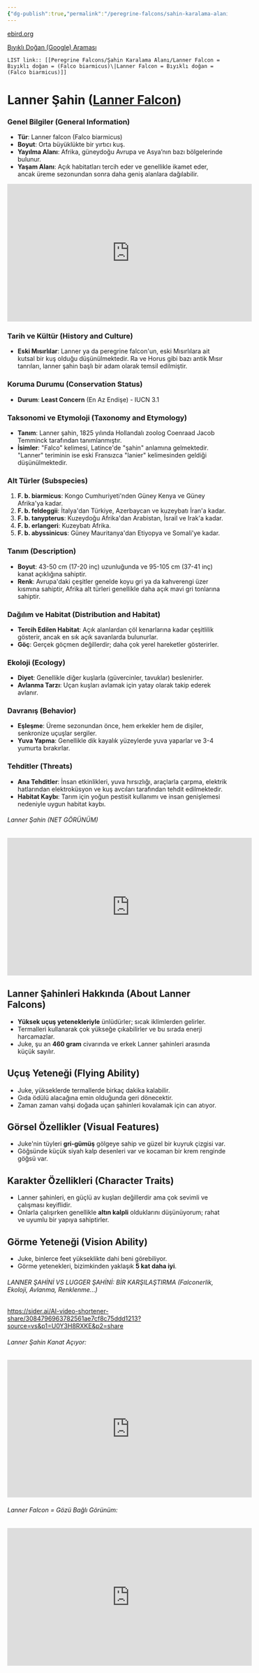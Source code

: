 ```yaml
---
{"dg-publish":true,"permalink":"/peregrine-falcons/sahin-karalama-alani/lanner-falcon-biyikli-dogan-falco-biarmicus/"}
---
```


[ebird.org ](https://ebird.org/species/lanfal1 )

[Bıyıklı Doğan (Google) Araması](https://www.google.com/search?q=Lanner+falcon&sourceid=chrome&ie=UTF-8)

`LIST link:: [[Peregrine Falcons/Şahin Karalama Alanı/Lanner Falcon = Bıyıklı doğan = (Falco biarmicus)\|Lanner Falcon = Bıyıklı doğan = (Falco biarmicus)]]
`
# **Lanner Şahin ([Lanner Falcon](https://sider.ai/AI-video-shortener-share/353fd854cc9841341cb1d5a99cd33a47?source=vs&p1=U0Y3H8RXKE&p2=share))**

### **Genel Bilgiler (General Information)**

- **Tür**: Lanner falcon (Falco biarmicus)  
- **Boyut**: Orta büyüklükte bir yırtıcı kuş.  
- **Yayılma Alanı**: Afrika, güneydoğu Avrupa ve Asya’nın bazı bölgelerinde bulunur.  
- **Yaşam Alanı**: Açık habitatları tercih eder ve genellikle ikamet eder, ancak üreme sezonundan sonra daha geniş alanlara dağılabilir.

<iframe width="560" height="315" src="https://www.youtube.com/embed/7AeCSN4jlm0?si=Yrw5yWgD5YKQFA4n" title="YouTube video player" frameborder="0" allow="accelerometer; autoplay; clipboard-write; encrypted-media; gyroscope; picture-in-picture; web-share" referrerpolicy="strict-origin-when-cross-origin" allowfullscreen></iframe>

### **Tarih ve Kültür (History and Culture)**

- **Eski Mısırlılar**: Lanner ya da peregrine falcon'un, eski Mısırlılara ait kutsal bir kuş olduğu düşünülmektedir. Ra ve Horus gibi bazı antik Mısır tanrıları, lanner şahin başlı bir adam olarak temsil edilmiştir.

### **Koruma Durumu (Conservation Status)**

- **Durum**: **Least Concern** (En Az Endişe) - IUCN 3.1

### **Taksonomi ve Etymoloji (Taxonomy and Etymology)**

- **Tanım**: Lanner şahin, 1825 yılında Hollandalı zoolog Coenraad Jacob Temminck tarafından tanımlanmıştır.  
- **İsimler**: "Falco" kelimesi, Latince'de "şahin" anlamına gelmektedir. "Lanner" teriminin ise eski Fransızca "lanier" kelimesinden geldiği düşünülmektedir.

### **Alt Türler (Subspecies)**

1. **F. b. biarmicus**: Kongo Cumhuriyeti'nden Güney Kenya ve Güney Afrika'ya kadar.
2. **F. b. feldeggii**: İtalya'dan Türkiye, Azerbaycan ve kuzeybatı İran'a kadar.
3. **F. b. tanypterus**: Kuzeydoğu Afrika'dan Arabistan, İsrail ve Irak'a kadar.
4. **F. b. erlangeri**: Kuzeybatı Afrika.
5. **F. b. abyssinicus**: Güney Mauritanya'dan Etiyopya ve Somali'ye kadar.

### **Tanım (Description)**

- **Boyut**: 43-50 cm (17-20 inç) uzunluğunda ve 95-105 cm (37-41 inç) kanat açıklığına sahiptir.  
- **Renk**: Avrupa'daki çeşitler genelde koyu gri ya da kahverengi üzer kısmına sahiptir, Afrika alt türleri genellikle daha açık mavi gri tonlarına sahiptir.

### **Dağılım ve Habitat (Distribution and Habitat)**

- **Tercih Edilen Habitat**: Açık alanlardan çöl kenarlarına kadar çeşitlilik gösterir, ancak en sık açık savanlarda bulunurlar.  
- **Göç**: Gerçek göçmen değillerdir; daha çok yerel hareketler gösterirler.

### **Ekoloji (Ecology)**

- **Diyet**: Genellikle diğer kuşlarla (güvercinler, tavuklar) beslenirler.  
- **Avlanma Tarzı**: Uçan kuşları avlamak için yatay olarak takip ederek avlanır.

### **Davranış (Behavior)**

- **Eşleşme**: Üreme sezonundan önce, hem erkekler hem de dişiler, senkronize uçuşlar sergiler.  
- **Yuva Yapma**: Genellikle dik kayalık yüzeylerde yuva yaparlar ve 3-4 yumurta bırakırlar.

### **Tehditler (Threats)**

- **Ana Tehditler**: İnsan etkinlikleri, yuva hırsızlığı, araçlarla çarpma, elektrik hatlarından elektroküsyon ve kuş avcıları tarafından tehdit edilmektedir.  
- **Habitat Kaybı**: Tarım için yoğun pestisit kullanımı ve insan genişlemesi nedeniyle uygun habitat kaybı.
###### Lanner Şahin (NET GÖRÜNÜM) 

<iframe width="560" height="315" src="https://www.youtube.com/embed/zbB8qgz-4o8?si=Sm1T3HIpjkRa1ZwV" title="YouTube video player" frameborder="0" allow="accelerometer; autoplay; clipboard-write; encrypted-media; gyroscope; picture-in-picture; web-share" referrerpolicy="strict-origin-when-cross-origin" allowfullscreen></iframe>


## **Lanner Şahinleri Hakkında (About Lanner Falcons)**
- **Yüksek uçuş yetenekleriyle** ünlüdürler; sıcak iklimlerden gelirler.
- Termalleri kullanarak çok yükseğe çıkabilirler ve bu sırada enerji harcamazlar.
- Juke, şu an **460 gram** civarında ve erkek Lanner şahinleri arasında küçük sayılır.

## **Uçuş Yeteneği (Flying Ability)**
- Juke, yükseklerde termallerde birkaç dakika kalabilir.
- Gıda ödülü alacağına emin olduğunda geri dönecektir.
- Zaman zaman vahşi doğada uçan şahinleri kovalamak için can atıyor.

## **Görsel Özellikler (Visual Features)**
- Juke'nin tüyleri **gri-gümüş** gölgeye sahip ve güzel bir kuyruk çizgisi var.
- Göğsünde küçük siyah kalp desenleri var ve kocaman bir krem renginde göğsü var.

## **Karakter Özellikleri (Character Traits)**
- Lanner şahinleri, en güçlü av kuşları değillerdir ama çok sevimli ve çalışması keyiflidir.
- Onlarla çalışırken genellikle **altın kalpli** olduklarını düşünüyorum; rahat ve uyumlu bir yapıya sahiptirler.

## **Görme Yeteneği (Vision Ability)**
- Juke, binlerce feet yükseklikte dahi beni görebiliyor.
- Görme yetenekleri, bizimkinden yaklaşık **5 kat daha iyi**.


###### LANNER ŞAHİNİ VS LUGGER ŞAHİNİ: BİR KARŞILAŞTIRMA (Falconerlik, Ekoloji, Avlanma, Renklenme...)

https://sider.ai/AI-video-shortener-share/3084796963782561ae7cf8c75ddd1213?source=vs&p1=U0Y3H8RXKE&p2=share 

###### Lanner Şahin Kanat Açıyor:

<iframe width="560" height="315" src="https://www.youtube.com/embed/ToxDLRSs7Cc?si=DxoBv2OlPj3SdO27" title="YouTube video player" frameborder="0" allow="accelerometer; autoplay; clipboard-write; encrypted-media; gyroscope; picture-in-picture; web-share" referrerpolicy="strict-origin-when-cross-origin" allowfullscreen></iframe>

###### Lanner Falcon = Gözü Bağlı Görünüm: 

<iframe width="560" height="315" src="https://www.youtube.com/embed/9rcMAkVcgiE?si=dslqAjhNdkmAy9nP" title="YouTube video player" frameborder="0" allow="accelerometer; autoplay; clipboard-write; encrypted-media; gyroscope; picture-in-picture; web-share" referrerpolicy="strict-origin-when-cross-origin" allowfullscreen></iframe>

